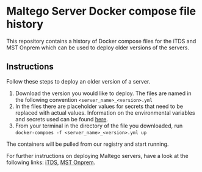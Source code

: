 # Maltego Server Docker compose file history
This repository contains a history of Docker compose files for the iTDS and MST Onprem which can be used to deploy older versions of the servers.

## Instructions
Follow these steps to deploy an older version of a server.

1. Download the version you would like to deploy. The files are named in the following convention `<server_name>_<version>.yml`
2. In the files there are placeholder values for secrets that need to be replaced with actual values. Information on the environmental variables and secrets used can be found [here](https://docs.maltego.com/support/solutions/articles/15000017587-deploying-the-itds-with-docker#introduction-0-0).
3. From your terminal in the directory of the file you downloaded, run `docker-compoes -f <server_name>_<version>.yml up`

The containers will be pulled from our registry and start running.

For further instructions on deploying Maltego servers, have a look at the following links: [iTDS](https://docs.maltego.com/support/solutions/articles/15000017587-deploying-the-itds-with-docker), [MST Onprem](https://docs.maltego.com/support/solutions/articles/15000034188-deploying-with-docker).

